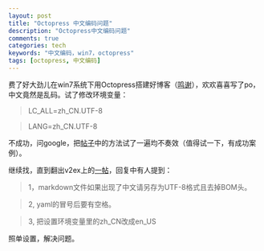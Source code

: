 ```yaml
---
layout: post
title: "Octopress 中文编码问题"
description: "Octopress中文编码问题"
comments: true
categories: tech
keywords: "中文编码，win7，octopress"
tags: [octopress, 中文编码]
---
```

费了好大劲儿在win7系统下用Octopress搭建好博客（[鸣谢](http://chenzhiwei.net/2012/07/07/this-is-the-first-article/)），欢欢喜喜写了po，中文竟然是乱码。试了修改环境变量：

>LC\_ALL=zh_CN.UTF-8

>LANG=zh_CN.UTF-8

不成功，问google，把[帖子](http://ruby-taiwan.org/topics/46)中的方法试了一遍均不奏效（值得试一下，有成功案例）。

继续找，直到翻出v2ex上的[一帖](http://www.v2ex.com/t/26027)，回复中有人提到：

>1，markdown文件如果出现了中文请另存为UTF-8格式且去掉BOM头。

>2, yaml的冒号后要有空格。

>3, 把设置环境变量里的zh\_CN改成en\_US

照单设置，解决问题。

